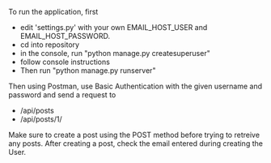To run the application, first
- edit 'settings.py' with your own EMAIL_HOST_USER and EMAIL_HOST_PASSWORD.
- cd into repository
- in the console, run "python manage.py createsuperuser"
- follow console instructions
- Then run "python manage.py runserver"

Then using Postman, use Basic Authentication with the given username and password and send a request to 
- /api/posts
- /api/posts/1/

Make sure to create a post using the POST method before trying to retreive any posts. After creating a post, check the email entered during creating the User.
